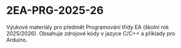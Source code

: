 # 2EA-PRG-2025-26
Výukové materiály pro předmět Programování třídy EA (školní rok 2025/2026). Obsahuje zdrojové kódy v jazyce C/C++ a příklady pro Arduino.

